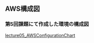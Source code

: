 ## AWS構成図 ##
### 第5回課題にて作成した環境の構成図 ###

[lecture05_AWSConfigurationChart](../images/lecture05_AWSConfigurationChart.png)
